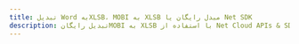---title: تبدیل Word بهXLSB، MOBI به XLSB مبدل رایگان یا Net SDKdescription: تبدیل رایگانMOBI به XLSB با استفاده از Net Cloud APIs & SDK. همچنین اسناد Microsoft Word و OpenOffice را در Cloud ایجاد، ویرایش و رندر کنید.---